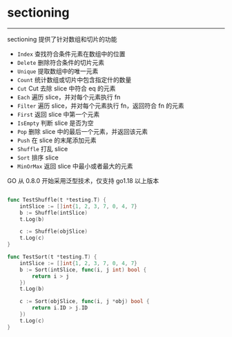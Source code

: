 # sectioning
----

sectioning 提供了针对数组和切片的功能

- `Index` 查找符合条件元素在数组中的位置
- `Delete` 删除符合条件的切片元素
- `Unique` 提取数组中的唯一元素
- `Count` 统计数组或切片中包含指定什的数量
- `Cut` Cut 去除 slice 中符合 eq 的元素
- `Each` 遍历 slice，并对每个元素执行 fn
- `Filter` 遍历 slice，并对每个元素执行 fn，返回符合 fn 的元素
- `First` 返回 slice 中第一个元素
- `IsEmpty` 判断 slice 是否为空
- `Pop` 删除 slice 中的最后一个元素，并返回该元素
- `Push` 在 slice 的末尾添加元素
- `Shuffle` 打乱 slice
- `Sort` 排序 slice
- `MinOrMax` 返回 slice 中最小或者最大的元素

GO 从 0.8.0 开始采用泛型技术，仅支持 go1.18 以上版本

```go

func TestShuffle(t *testing.T) {
	intSlice := []int{1, 2, 3, 7, 0, 4, 7}
	b := Shuffle(intSlice)
	t.Log(b)

	c := Shuffle(objSlice)
	t.Log(c)
}

func TestSort(t *testing.T) {
	intSlice := []int{1, 2, 3, 7, 0, 4, 7}
	b := Sort(intSlice, func(i, j int) bool {
		return i > j
	})
	t.Log(b)

	c := Sort(objSlice, func(i, j *obj) bool {
		return i.ID > j.ID
	})
	t.Log(c)
}

```
